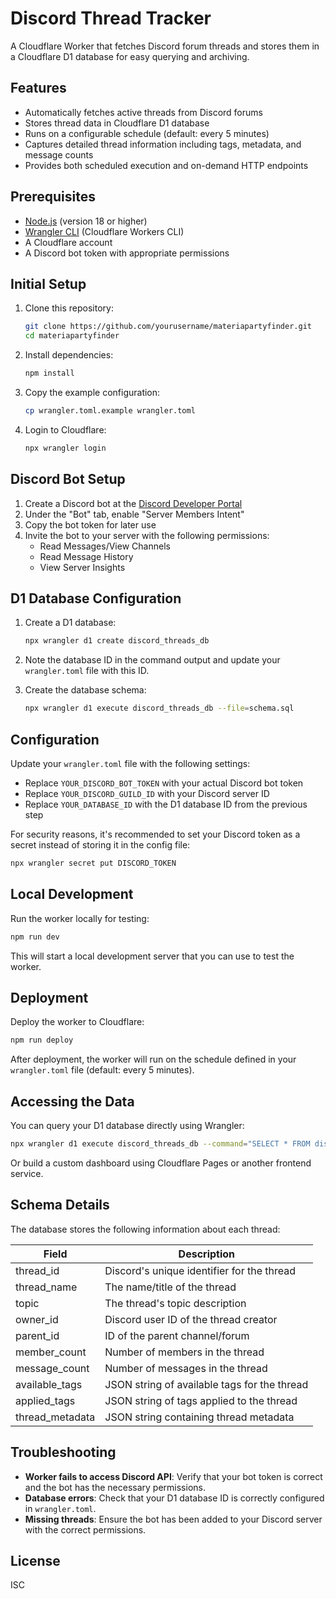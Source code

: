 # Discord Thread Tracker

A Cloudflare Worker that fetches Discord forum threads and stores them in a Cloudflare D1 database for easy querying and archiving.

## Features

- Automatically fetches active threads from Discord forums
- Stores thread data in Cloudflare D1 database
- Runs on a configurable schedule (default: every 5 minutes)
- Captures detailed thread information including tags, metadata, and message counts
- Provides both scheduled execution and on-demand HTTP endpoints

## Prerequisites

- [Node.js](https://nodejs.org/) (version 18 or higher)
- [Wrangler CLI](https://developers.cloudflare.com/workers/wrangler/install-and-update/) (Cloudflare Workers CLI)
- A Cloudflare account
- A Discord bot token with appropriate permissions

## Initial Setup

1. Clone this repository:
   ```bash
   git clone https://github.com/yourusername/materiapartyfinder.git
   cd materiapartyfinder
   ```

2. Install dependencies:
   ```bash
   npm install
   ```

3. Copy the example configuration:
   ```bash
   cp wrangler.toml.example wrangler.toml
   ```

4. Login to Cloudflare:
   ```bash
   npx wrangler login
   ```

## Discord Bot Setup

1. Create a Discord bot at the [Discord Developer Portal](https://discord.com/developers/applications)
2. Under the "Bot" tab, enable "Server Members Intent"
3. Copy the bot token for later use
4. Invite the bot to your server with the following permissions:
   - Read Messages/View Channels
   - Read Message History
   - View Server Insights

## D1 Database Configuration

1. Create a D1 database:
   ```bash
   npx wrangler d1 create discord_threads_db
   ```

2. Note the database ID in the command output and update your `wrangler.toml` file with this ID.

3. Create the database schema:
   ```bash
   npx wrangler d1 execute discord_threads_db --file=schema.sql
   ```

## Configuration

Update your `wrangler.toml` file with the following settings:

- Replace `YOUR_DISCORD_BOT_TOKEN` with your actual Discord bot token
- Replace `YOUR_DISCORD_GUILD_ID` with your Discord server ID
- Replace `YOUR_DATABASE_ID` with the D1 database ID from the previous step

For security reasons, it's recommended to set your Discord token as a secret instead of storing it in the config file:

```bash
npx wrangler secret put DISCORD_TOKEN
```

## Local Development

Run the worker locally for testing:

```bash
npm run dev
```

This will start a local development server that you can use to test the worker.

## Deployment

Deploy the worker to Cloudflare:

```bash
npm run deploy
```

After deployment, the worker will run on the schedule defined in your `wrangler.toml` file (default: every 5 minutes).

## Accessing the Data

You can query your D1 database directly using Wrangler:

```bash
npx wrangler d1 execute discord_threads_db --command="SELECT * FROM discord_threads LIMIT 10"
```

Or build a custom dashboard using Cloudflare Pages or another frontend service.

## Schema Details

The database stores the following information about each thread:

| Field           | Description                                       |
|-----------------|---------------------------------------------------|
| thread_id       | Discord's unique identifier for the thread        |
| thread_name     | The name/title of the thread                      |
| topic           | The thread's topic description                    |
| owner_id        | Discord user ID of the thread creator             |
| parent_id       | ID of the parent channel/forum                    |
| member_count    | Number of members in the thread                   |
| message_count   | Number of messages in the thread                  |
| available_tags  | JSON string of available tags for the thread      |
| applied_tags    | JSON string of tags applied to the thread         |
| thread_metadata | JSON string containing thread metadata            |

## Troubleshooting

- **Worker fails to access Discord API**: Verify that your bot token is correct and the bot has the necessary permissions.
- **Database errors**: Check that your D1 database ID is correctly configured in `wrangler.toml`.
- **Missing threads**: Ensure the bot has been added to your Discord server with the correct permissions.

## License

ISC
